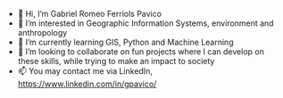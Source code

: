 - 👋 Hi, I’m Gabriel Romeo Ferriols Pavico
- 👀 I’m interested in Geographic Information Systems, environment and anthropology
- 🌱 I’m currently learning GIS, Python and Machine Learning
- 💞️ I’m looking to collaborate on fun projects where I can develop on these skills, while trying to make an impact to society
- 📫 You may contact me via LinkedIn, https://www.linkedin.com/in/gpavico/

<!---
gabriel-pavico/gabriel-pavico is a ✨ special ✨ repository because its `README.md` (this file) appears on your GitHub profile.
You can click the Preview link to take a look at your changes.
--->
